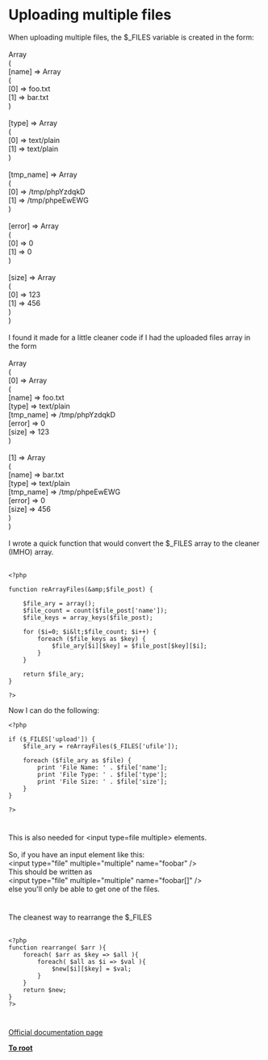 # Uploading multiple files



When uploading multiple files, the $_FILES variable is created in the form:<br><br>Array<br>(<br>    [name] =&gt; Array<br>        (<br>            [0] =&gt; foo.txt<br>            [1] =&gt; bar.txt<br>        )<br><br>    [type] =&gt; Array<br>        (<br>            [0] =&gt; text/plain<br>            [1] =&gt; text/plain<br>        )<br><br>    [tmp_name] =&gt; Array<br>        (<br>            [0] =&gt; /tmp/phpYzdqkD<br>            [1] =&gt; /tmp/phpeEwEWG<br>        )<br><br>    [error] =&gt; Array<br>        (<br>            [0] =&gt; 0<br>            [1] =&gt; 0<br>        )<br><br>    [size] =&gt; Array<br>        (<br>            [0] =&gt; 123<br>            [1] =&gt; 456<br>        )<br>)<br><br>I found it made for a little cleaner code if I had the uploaded files array in the form<br><br>Array<br>(<br>    [0] =&gt; Array<br>        (<br>            [name] =&gt; foo.txt<br>            [type] =&gt; text/plain<br>            [tmp_name] =&gt; /tmp/phpYzdqkD<br>            [error] =&gt; 0<br>            [size] =&gt; 123<br>        )<br><br>    [1] =&gt; Array<br>        (<br>            [name] =&gt; bar.txt<br>            [type] =&gt; text/plain<br>            [tmp_name] =&gt; /tmp/phpeEwEWG<br>            [error] =&gt; 0<br>            [size] =&gt; 456<br>        )<br>)<br><br>I wrote a quick function that would convert the $_FILES array to the cleaner (IMHO) array.<br><br>

```
<?php

function reArrayFiles(&amp;$file_post) {

    $file_ary = array();
    $file_count = count($file_post['name']);
    $file_keys = array_keys($file_post);

    for ($i=0; $i&lt;$file_count; $i++) {
        foreach ($file_keys as $key) {
            $file_ary[$i][$key] = $file_post[$key][$i];
        }
    }

    return $file_ary;
}

?>
```


Now I can do the following:



```
<?php

if ($_FILES['upload']) {
    $file_ary = reArrayFiles($_FILES['ufile']);

    foreach ($file_ary as $file) {
        print 'File Name: ' . $file['name'];
        print 'File Type: ' . $file['type'];
        print 'File Size: ' . $file['size'];
    }
}

?>
```
  

#

This is also needed for &lt;input type=file multiple&gt; elements.<br><br>So, if you have an input element like this:<br>&lt;input type="file" multiple="multiple" name="foobar" /&gt;<br>This should be written as<br>&lt;input type="file" multiple="multiple" name="foobar[]" /&gt;<br>else you&apos;ll only be able to get one of the files.  

#

The cleanest way to rearrange the $_FILES<br><br>

```
<?php
function rearrange( $arr ){
    foreach( $arr as $key => $all ){
        foreach( $all as $i => $val ){
            $new[$i][$key] = $val;    
        }    
    }
    return $new;
}
?>
```
  

#

[Official documentation page](https://www.php.net/manual/en/features.file-upload.multiple.php)

**[To root](/README.md)**